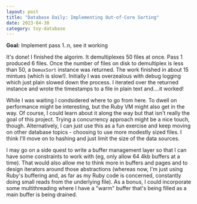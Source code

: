 ```yaml
---
layout: post
title: "Database Daily: Implementing Out-of-Core Sorting"
date: 2023-04-30
category: toy-database
---
```

**Goal:** Implement pass 1..n, see it working

It's done! I finished the algorim. It demultiplexes 50 files at once.  Pass 1 produced 6 files.  Once the number of files on disk to demultiplex is less than 50, a `DemuxSort` instance was returned.  The work finished in about 15 mintues (which is slow!).  Initially I was overzealous with debug logging which just plain slowed down the process. I iterated over the returned instance and wrote the timestamps to a file in plain text and....it worked!

While I was waiting I condsidered where to go from here. To dwell on performance might be interesting, but the Ruby VM might also get in the way. Of course, I could learn about it along the way but that isn't really the goal of this project. Trying a concurrency approach might be a nice touch, though. Alternatively, I can just use this as a fun exercise and keep moving on other database topics - choosing to use more modestly sized files. I think I'll move on to hashing and just limit the size of the data sources.

I may go on a side quest to write a buffer management layer so that I can have some constraints to work with (eg, only allow 64 4kb buffers at a time). That would also allow me to think more in buffers and pages and to design iterators around those abstractions (whereas now, I'm just using Ruby's buffering and, as far as my Ruby code is concerned, constantly doing small reads from the underlying file). As a bonus, I could incorporate some multithreading where I have a "warm" buffer that's being filled as a main buffer is being drained.


